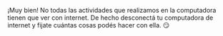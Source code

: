 ¡Muy bien! No todas las actividades que realizamos en la computadora tienen que ver con internet. De hecho desconectá tu computadora de internet y fijate cuántas cosas podés hacer con ella. :smirk:
